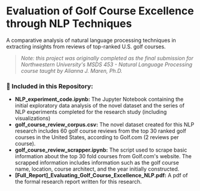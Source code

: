 # Evaluation of Golf Course Excellence through NLP Techniques
A comparative analysis of natural language processing techniques in extracting insights from reviews of top-ranked U.S. golf courses.

> *Note: this project was originally completed as the final submission for Northwestern University's MSDS 453 - Natural Language Processing course taught by Alianna J. Maren, Ph.D.*

### 🧭 Included in this Repository:
- **NLP_experiment_code.ipynb:** The Jupyter Notebook containing the initial exploratory data analysis of the novel dataset and the series of NLP experiments completed for the research study (including visualizations)
- **golf_course_review_corpus.csv:** The novel dataset created for this NLP research includes 60 golf course reviews from the top 30 ranked golf courses in the United States, according to Golf.com (2 reviews per course).
- **golf_course_review_scrapper.ipynb:** The script used to scrape basic information about the top 30 fold courses from Golf.com's website. The scrapped information includes information such as the golf course name, location, course architect, and the year initially constructed.
- **[Full_Report]_Evaluating_Golf_Course_Excellence_NLP.pdf:** A pdf of the formal research report written for this research.


